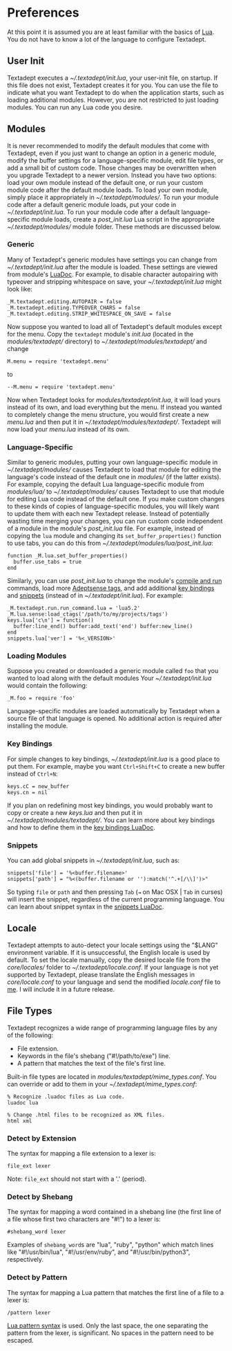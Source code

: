 # Preferences

At this point it is assumed you are at least familiar with the basics of
[Lua][]. You do not have to know a lot of the language to configure Textadept.

[Lua]: http://www.lua.org

## User Init

Textadept executes a *~/.textadept/init.lua*, your user-init file, on startup.
If this file does not exist, Textadept creates it for you. You can use the file
to indicate what you want Textadept to do when the application starts, such as
loading additional modules. However, you are not restricted to just loading
modules. You can run any Lua code you desire.

## Modules

It is never recommended to modify the default modules that come with Textadept,
even if you just want to change an option in a generic module, modify the buffer
settings for a language-specific module, edit file types, or add a small bit of
custom code. Those changes may be overwritten when you upgrade Textadept to a
newer version. Instead you have two options: load your own module instead of the
default one, or run your custom module code after the default module loads. To
load your own module, simply place it appropriately in *~/.textadept/modules/*.
To run your module code after a default generic module loads, put your code in
*~/.textadept/init.lua*. To run your module code after a default
language-specific module loads, create a *post_init.lua* Lua script in the
appropriate *~/.textadept/modules/* module folder. These methods are discussed
below.

### Generic

Many of Textadept's generic modules have settings you can change from
*~/.textadept/init.lua* after the module is loaded. These settings are viewed
from module's [LuaDoc][]. For example, to disable character autopairing with
typeover and stripping whitespace on save, your *~/.textadept/init.lua* might
look like:

    _M.textadept.editing.AUTOPAIR = false
    _M.textadept.editing.TYPEOVER_CHARS = false
    _M.textadept.editing.STRIP_WHITESPACE_ON_SAVE = false

Now suppose you wanted to load all of Textadept's default modules except for the
menu. Copy the `textadept` module's *init.lua* (located in the
*modules/textadept/* directory) to *~/.textadept/modules/textadept/* and change

    M.menu = require 'textadept.menu'

to

    --M.menu = require 'textadept.menu'

Now when Textadept looks for *modules/textadept/init.lua*, it will load yours
instead of its own, and load everything but the menu. If instead you wanted to
completely change the menu structure, you would first create a new *menu.lua*
and then put it in *~/.textadept/modules/textadept/*. Textadept will now load
your *menu.lua* instead of its own.

[LuaDoc]: api/index.html

### Language-Specific

Similar to generic modules, putting your own language-specific module in
*~/.textadept/modules/* causes Textadept to load that module for editing the
language's code instead of the default one in *modules/* (if the latter exists).
For example, copying the default Lua language-specific module from
*modules/lua/* to *~/.textadept/modules/* causes Textadept to use that module
for editing Lua code instead of the default one. If you make custom changes to
these kinds of copies of language-specific modules, you will likely want to
update them with each new Textadept release. Instead of potentially wasting time
merging your changes, you can run custom code independent of a module in the
module's *post_init.lua* file. For example, instead of copying the `lua` module
and changing its `set_buffer_properties()` function to use tabs, you can do this
from *~/.textadept/modules/lua/post_init.lua*:

    function _M.lua.set_buffer_properties()
      buffer.use_tabs = true
    end

Similarly, you can use *post_init.lua* to change the module's
[compile and run][] commands, load more [Adeptsense tags][], and add additional
[key bindings](#Key.Bindings) and [snippets](#Snippets) (instead of in
*~/.textadept/init.lua*). For example:

    _M.textadept.run.run_command.lua = 'lua5.2'
    _M.lua.sense:load_ctags('/path/to/my/projects/tags')
    keys.lua['c\n'] = function()
      buffer:line_end() buffer:add_text('end') buffer:new_line()
    end
    snippets.lua['ver'] = '%<_VERSION>'

[compile and run]: 07_Modules.html#Compile.and.Run
[Adeptsense tags]: api/_M.textadept.adeptsense.html#load_ctags

### Loading Modules

Suppose you created or downloaded a generic module called `foo` that you wanted
to load along with the default modules Your *~/.textadept/init.lua* would
contain the following:

    _M.foo = require 'foo'

Language-specific modules are loaded automatically by Textadept when a source
file of that language is opened. No additional action is required after
installing the module.

### Key Bindings

For simple changes to key bindings, *~/.textadept/init.lua* is a good place to
put them. For example, maybe you want `Ctrl+Shift+C` to create a new buffer
instead of `Ctrl+N`:

    keys.cC = new_buffer
    keys.cn = nil

If you plan on redefining most key bindings, you would probably want to copy or
create a new *keys.lua* and then put it in *~/.textadept/modules/textadept/*.
You can learn more about key bindings and how to define them in the
[key bindings LuaDoc][].

[key bindings LuaDoc]: api/keys.html

### Snippets

You can add global snippets in *~/.textadept/init.lua*, such as:

    snippets['file'] = '%<buffer.filename>'
    snippets['path'] = "%<(buffer.filename or ''):match('^.+[/\\]')>"

So typing `file` or `path` and then pressing `Tab` (`⇥` on Mac OSX | `Tab` in
curses) will insert the snippet, regardless of the current programming language.
You can learn about snippet syntax in the [snippets LuaDoc][].

[snippets LuaDoc]: api/_M.textadept.snippets.html

## Locale

Textadept attempts to auto-detect your locale settings using the "$LANG"
environment variable. If it is unsuccessful, the English locale is used by
default. To set the locale manually, copy the desired locale file from the
*core/locales/* folder to *~/.textadept/locale.conf*. If your language is not
yet supported by Textadept, please translate the English messages in
*core/locale.conf* to your language and send the modified *locale.conf* file to
[me][]. I will include it in a future release.

[me]: README.html#Contact

## File Types

Textadept recognizes a wide range of programming language files by any of the
following:

* File extension.
* Keywords in the file's shebang ("#!/path/to/exe") line.
* A pattern that matches the text of the file's first line.

Built-in file types are located in *modules/textadept/mime_types.conf*. You
can override or add to them in your *~/.textadept/mime_types.conf*:

    % Recognize .luadoc files as Lua code.
    luadoc lua

    % Change .html files to be recognized as XML files.
    html xml

### Detect by Extension

The syntax for mapping a file extension to a lexer is:

    file_ext lexer

Note: `file_ext` should not start with a '.' (period).

### Detect by Shebang

The syntax for mapping a word contained in a shebang line (the first line of a
file whose first two characters are "#!") to a lexer is:

    #shebang_word lexer

Examples of `shebang_word`s are "lua", "ruby", "python" which match lines like
"#!/usr/bin/lua", "#!/usr/env/ruby", and "#!/usr/bin/python3", respectively.

### Detect by Pattern

The syntax for mapping a Lua pattern that matches the first line of a file to a
lexer is:

    /pattern lexer

[Lua pattern syntax][] is used. Only the last space, the one separating the
pattern from the lexer, is significant. No spaces in the pattern need to be
escaped.

[Lua pattern syntax]: 14_Appendix.html#Lua.Patterns

